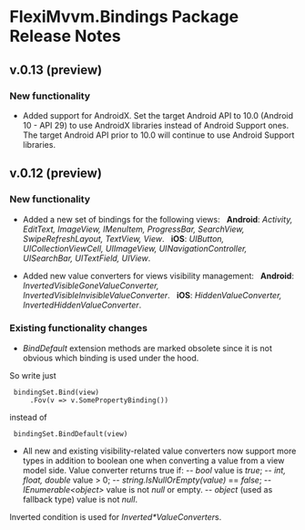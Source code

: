 # FlexiMvvm.Bindings Package Release Notes

## v.0.13 (preview)

### New functionality

- Added support for AndroidX. Set the target Android API to 10.0 (Android 10 - API 29) to use AndroidX libraries instead of Android Support ones. The target Android API prior to 10.0 will continue to use Android Support libraries.

## v.0.12 (preview)

### New functionality

 - Added a new set of bindings for the following views:
&nbsp;&nbsp;**Android**: *Activity, EditText, ImageView, IMenuItem, ProgressBar, SearchView, SwipeRefreshLayout, TextView, View*.
&nbsp;&nbsp;**iOS**: *UIButton, UICollectionViewCell, UIImageView, UINavigationController, UISearchBar, UITextField, UIView*.

- Added new value converters for views visibility management:
&nbsp;&nbsp;**Android**: *InvertedVisibleGoneValueConverter, InvertedVisibleInvisibleValueConverter*.
&nbsp;&nbsp;**iOS**: *HiddenValueConverter, InvertedHiddenValueConverter*.

### Existing functionality changes

- *BindDefault* extension methods are marked obsolete since it is not obvious which binding is used under the hood.

So write just

     bindingSet.Bind(view)
         .Fov(v => v.SomePropertyBinding())

instead of

     bindingSet.BindDefault(view)

- All new and existing visibility-related value converters now support more types in addition to boolean one when converting a value from a view model side. Value converter returns true if:
-- *bool* value is *true*;
-- *int, float, double* value > 0;
-- *string.IsNullOrEmpty(value)* == *false*;
-- *IEnumerable\<object\>* value is not *null* or empty.
-- *object* (used as fallback type) value is not *null*.

Inverted condition is used for *Inverted\*ValueConverter*s.